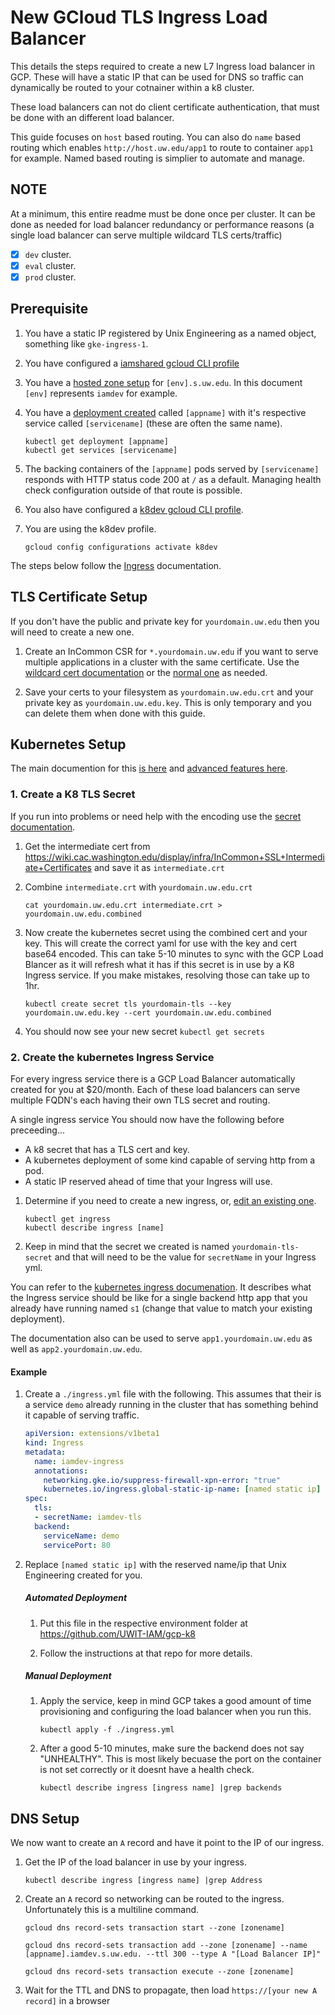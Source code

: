 # New GCloud TLS Ingress Load Balancer

This details the steps required to create a new L7 Ingress load balancer in GCP.  These will have a static IP that can be used for DNS so traffic can dynamically be routed to your cotnainer within a k8 cluster.

These load balancers can not do client certificate authentication, that must be done with an different load balancer.

This guide focuses on `host` based routing.  You can also do `name` based routing which enables `http://host.uw.edu/app1` to route to container `app1` for example.  Named based routing is simplier to automate and manage.

## NOTE

At a minimum, this entire readme must be done once per cluster. It can be done as needed for load balancer redundancy or performance reasons (a single load balancer can serve multiple wildcard TLS certs/traffic)

- [x] `dev` cluster.
- [x] `eval` cluster.
- [x] `prod` cluster.

## Prerequisite

1. You have a static IP registered by Unix Engineering as a named object, something like `gke-ingress-1`.

1. You have configured a [iamshared gcloud CLI profile](projects-shared.md)

1. You have a [hosted zone setup](new-hostedzone.md) for `[env].s.uw.edu`.  In this document `[env]` represents `iamdev` for example.

1. You have a [deployment created](new-deployment) called `[appname]` with it's respective service called `[servicename]` (these are often the same name).

    ```
    kubectl get deployment [appname]
    kubectl get services [servicename]
    ```

1. The backing containers of the `[appname]` pods served by `[servicename]` responds with HTTP status code 200 at `/` as a default. Managing health check configuration outside of that route is possible.

1. You also have configured a [k8dev gcloud CLI profile](new-gcloud-profile.md).

1. You are using the k8dev profile.

    ```
    gcloud config configurations activate k8dev
    ```

The steps below follow the [Ingress](https://kubernetes.io/docs/concepts/services-networking/ingress/#tls) documentation.

## TLS Certificate Setup

If you don't have the public and private key for `yourdomain.uw.edu` then you will need to create a new one.

1. Create an InCommon CSR for `*.yourdomain.uw.edu` if you want to serve multiple applications in a cluster with the same certificate. Use the [wildcard cert documentation](https://wiki.cac.washington.edu/display/infra/Wildcard+Certificate+Requests) or the [normal one](https://wiki.cac.washington.edu/display/infra/Obtain+a+Certificate+from+the+InCommon+CA) as needed.

2. Save your certs to your filesystem as `yourdomain.uw.edu.crt` and your private key as `yourdomain.uw.edu.key`. This is only temporary and you can delete them when done with this guide.

## Kubernetes Setup

The main documention for this [is here](https://cloud.google.com/kubernetes-engine/docs/how-to/load-balance-ingress) and [advanced features here](https://cloud.google.com/kubernetes-engine/docs/concepts/ingress).

### 1. Create a K8 TLS Secret

If you run into problems or need help with the encoding use the [secret documentation](https://kubernetes.io/docs/concepts/configuration/secret/).

1. Get the intermediate cert from https://wiki.cac.washington.edu/display/infra/InCommon+SSL+Intermediate+Certificates and save it as `intermediate.crt`

2. Combine `intermediate.crt` with `yourdomain.uw.edu.crt`

       cat yourdomain.uw.edu.crt intermediate.crt > yourdomain.uw.edu.combined

3. Now create the kubernetes secret using the combined cert and your key.  This will create the correct yaml for use with the key and cert base64 encoded. This can take 5-10 minutes to sync with the GCP Load Blancer as it will refresh what it has if this secret is in use by a K8 Ingress service.  If you make mistakes, resolving those can take up to 1hr.

       kubectl create secret tls yourdomain-tls --key yourdomain.uw.edu.key --cert yourdomain.uw.edu.combined

4. You should now see your new secret `kubectl get secrets`

### 2. Create the kubernetes Ingress Service

For every ingress service there is a GCP Load Balancer automatically created for you at $20/month.  Each of these load balancers can serve multiple FQDN's each having their own TLS secret and routing.

A single ingress service You should now have the following before preceeding...

- A k8 secret that has a TLS cert and key.
- A kubernetes deployment of some kind capable of serving http from a pod.
- A static IP reserved ahead of time that your Ingress will use.

1. Determine if you need to create  a new ingress, or, [edit an existing one](edit-ingress.md).

    ```
    kubectl get ingress
    kubectl describe ingress [name]
    ```

1. Keep in mind that the secret we created is named `yourdomain-tls-secret` and that will need to be the value for `secretName` in your Ingress yml.

You can refer to the [kubernetes ingress documenation](https://kubernetes.io/docs/concepts/services-networking/ingress/#tls).  It describes what the Ingress service should be like for a single backend http app that you already have running named `s1` (change that value to match your existing deployment).

The documentation also can be used to serve `app1.yourdomain.uw.edu` as well as `app2.yourdomain.uw.edu`.


#### Example

1. Create a `./ingress.yml` file with the following.  This assumes that their is a service `demo` already running in the cluster that has something behind it capable of serving traffic.

    ```YAML
    apiVersion: extensions/v1beta1
    kind: Ingress
    metadata:
      name: iamdev-ingress
      annotations:
        networking.gke.io/suppress-firewall-xpn-error: "true"
        kubernetes.io/ingress.global-static-ip-name: [named static ip]
    spec:
      tls:
      - secretName: iamdev-tls
      backend:
        serviceName: demo
        servicePort: 80
    ```

1. Replace `[named static ip]` with the reserved name/ip that Unix Engineering created for you.

    ##### Automated Deployment

    1. Put this file in the respective environment folder at https://github.com/UWIT-IAM/gcp-k8

    1. Follow the instructions at that repo for more details.

    ##### Manual Deployment

    1. Apply the service, keep in mind GCP takes a good amount of time provisioning and configuring the load balancer when you run this.

        ```
        kubectl apply -f ./ingress.yml
        ```

    2. After a good 5-10 minutes, make sure the backend does not say "UNHEALTHY".  This is most likely becuase the port on the container is not set correctly or it doesnt have a health check.

        ```
        kubectl describe ingress [ingress name] |grep backends
        ```

## DNS Setup

We now want to create an `A` record and have it point to the IP of our ingress.

1. Get the IP of the load balancer in use by your ingress.

    ```
    kubectl describe ingress [ingress name] |grep Address
    ```

1. Create an `A` record so networking can be routed to the ingress.  Unfortunately this is a multiline command.

    ```
    gcloud dns record-sets transaction start --zone [zonename]

    gcloud dns record-sets transaction add --zone [zonename] --name [appname].iamdev.s.uw.edu. --ttl 300 --type A "[Load Balancer IP]"

    gcloud dns record-sets transaction execute --zone [zonename]
    ```

1. Wait for the TTL and DNS to propagate, then load `https://[your new A record]` in a browser